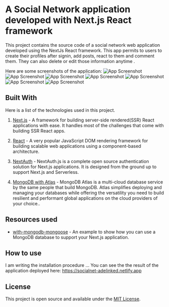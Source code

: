 # A Social Network application developed with Next.js React framework

This project contains the source code of a social network web application developed using the NextJs React framework.
This app permits to users to create their profiles after signin, add posts, react to them and comment them.
They can also delete or edit those information anytime .

Here are some screenshots of the application:
![App Screenshot](https://i.postimg.cc/02zjPmmz/Screenshot-1.png)
![App Screenshot](https://i.postimg.cc/fbDMt03j/1658328824247.jpg)
![App Screenshot](https://i.postimg.cc/LXv563N1/Screenshot-2.png)
![App Screenshot](https://i.postimg.cc/QMmhpx1L/1658328824217.jpg)
![App Screenshot](https://i.postimg.cc/Gh6222Jq/Screenshot-3.png)
![App Screenshot](https://i.postimg.cc/50JQt0JZ/Screenshot-4.png)
![App Screenshot](https://i.postimg.cc/MZNx0LMG/1658328824263.jpg)

## Built With

Here is a list of the technologies used in this project.

1. [Next.js](https://learnnextjs.com/) - A framework for building server-side rendered(SSR) React applications with ease. It handles most of the challenges that come with building SSR React apps.

2. [React](https://reactjs.org/) - A very popular JavaScript DOM rendering framework for building scalable web applications using a component-based architecture.

3. [NextAuth](https://next-auth.js.org) - NextAuth.js is a complete open source authentication solution for Next.js applications. It is designed from the ground up to support Next.js and Serverless.

4. [MongoDB with Atlas](https://www.mongodb.com/docs/atlas/getting-started/) - MongoDB Atlas is a multi-cloud database service by the same people that build MongoDB. Atlas simplifies deploying and managing your databases while offering the versatility you need to build resilient and performant global applications on the cloud providers of your choice..

## Resources used

- [with-mongodb-mongoose](https://github.com/vercel/next.js/tree/canary/examples/with-mongodb-mongoose) - An example to show how you can use a MongoDB database to support your Next.js application.

## How to use

I am writing the installation procedure ...
You can see the the result of the application deployed here: https://socialnet-adelinked.netlify.app

## License

This project is open source and available under the [MIT License](LICENSE).
